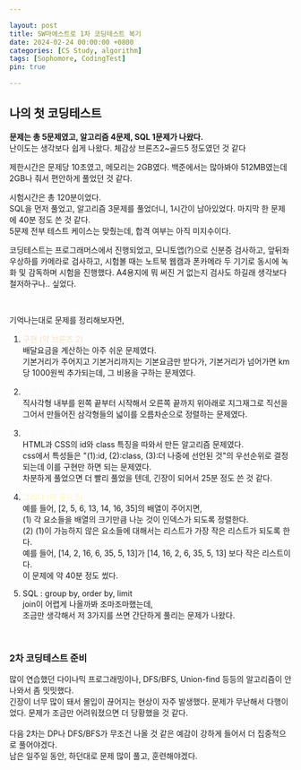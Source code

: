 ```yaml
---

layout: post
title: SW마에스트로 1차 코딩테스트 복기
date: 2024-02-24 00:00:00 +0800
categories: [CS Study, algorithm]
tags: [Sophomore, CodingTest]
pin: true

---
```


## 나의 첫 코딩테스트
**문제는 총 5문제였고, 알고리즘 4문제, SQL 1문제가 나왔다.**  
난이도는 생각보다 쉽게 나왔다. 체감상 브론즈2~골드5 정도였던 것 같다

제한시간은 문제당 10초였고, 메모리는 2GB였다. 백준에서는 많아봐야 512MB였는데 2GB나 줘서 편안하게 풀었던 것 같다.

시험시간은 총 120분이었다.  
SQL을 먼저 풀었고, 알고리즘 3문제를 풀었더니, 1시간이 남아있었다. 마지막 한 문제에 40분 정도 쓴 것 같다.  
5문제 전부 테스트 케이스는 맞췄는데, 합격 여부는 아직 미지수이다.  

코딩테스트는 프로그래머스에서 진행되었고, 모니토앱(?)으로 신분증 검사하고, 앞뒤좌우상하를 카메라로 검사하고, 시험볼 때는 노트북 웹캠과 폰카메라 두 기기로 동시에 녹화 및 감독하며 시험을 진행했다. A4용지에 뭐 써진 거 없는지 검사도 하길래 생각보다 철저하구나.. 싶었다.

<br>

기억나는대로 문제를 정리해보자면,

1. <span style='color: #f7ddbe'>구현 (약 브론즈 2)</span>   
배달요금을 계산하는 아주 쉬운 문제였다.  
기본거리가 주어지고 기본거리까지는 기본요금만 받다가, 기본거리가 넘어가면 km당  1000원씩 추가되는데, 그 비용을 구하는 문제였다.  

2. <span style='color: #f6f8fa'>구현 (약 실버 5)</span>   
직사각형 내부를 왼쪽 끝부터 시작해서 오른쪽 끝까지 위아래로 지그재그로 직선을 그어서 만들어진 삼각형들의 넓이를 오름차순으로 정렬하는 문제였다.  

3. <span style='color: #f6f8fa'>구현 (약 실버 4)</span>   
HTML과 CSS의 id와 class 특징을 따와서 만든 알고리즘 문제였다.  
css에서 특성들은 "(1):id, (2):class, (3):더 나중에 선언된 것"의 우선순위로 결정되는데 이를 구현만 하면 되는 문제였다.  
차분하게 풀었으면 더 빨리 풀었을 텐데, 긴장이 되어서 25분 정도 쓴 것 같다.  

4. <span style='color: #fff5b1'>그리디 (약 골드 5)</span>  
예를 들어, [2, 5, 6, 13, 14, 16, 35]의 배열이 주어지면,  
(1) 각 요소들을 배열의 크기만큼 나눈 것이 인덱스가 되도록 정렬한다.  
(2) (1)이 가능하지 않은 요소들에 대해서는 리스트가 가장 작은 리스트가 되도록 한다.  
예를 들어, [14, 2, 16, 6, 35, 5, 13]가 [14, 16, 2, 6, 35, 5, 13] 보다 작은 리스트이다.  
이 문제에 약 40분 정도 썼다.

5. SQL : group by, order by, limit  
join이 어렵게 나올까봐 조마조마했는데,  
조금만 생각해서 저 3가지를 쓰면 간단하게 풀리는 문제가 나왔다.  
  
<br>

### 2차 코딩테스트 준비  

많이 연습했던 다이나믹 프로그래밍이나, DFS/BFS, Union-find 등등의 알고리즘이 안나와서 좀 밋밋했다.  
긴장이 너무 많이 돼서 몰입이 끊어지는 현상이 자주 발생했다. 문제가 무난해서 다행이었다. 문제가 조금만 어려워졌으면 더 당황했을 것 같다.  
<br>
다음 2차는 DP나 DFS/BFS가 무조건 나올 것 같은 예감이 강하게 들어서 더 집중적으로 풀어야겠다.  
남은 일주일 동안, 하던대로 문제 많이 풀고, 훈련해야겠다.
